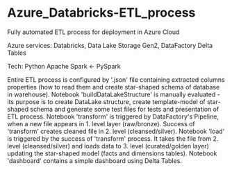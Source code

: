 # Azure_Databricks-ETL_process
Fully automated ETL process for deployment in Azure Cloud

Azure services: 
  Databricks, 
  Data Lake Storage Gen2, 
  DataFactory
  Delta Tables
  
Tech:
  Python
  Apache Spark <- PySpark
  
Entire ETL process is configured by '.json' file containing extracted columns properties (how to read them and create star-shaped schema of database in warehouse). 
Notebook 'buildDataLakeStructure' is manually evaluated - its purpose is to create DataLake structure, create template-model of star-shaped schema and generate some test files for tests and presentation of ETL process.
Notebook 'transform' is triggered by DataFactory's Pipeline, when a new file appears in 1. level layer (raw/bronze). Success of 'transform' creates cleaned file in 2. level (cleansed/silver).
Notebook 'load' is triggered by the success of 'transform' process. It takes the file from 2. level (cleansed/silver) and loads data to 3. level (curated/golden layer) updating the star-shaped model (facts and dimensions tables).
Notebook 'dashboard' contains a simple dashboard using Delta Tables.

